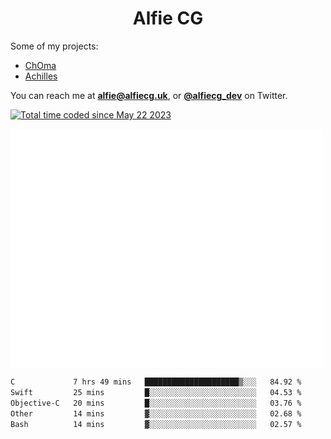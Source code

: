 <h1 align="center">Alfie CG</h1>

Some of my projects:
* [ChOma](https://github.com/opa334/ChOma)
* [Achilles](https://github.com/alfiecg24/Achilles)

You can reach me at **alfie@alfiecg.uk**, or **[@alfiecg_dev](https://twitter.com/alfiecg_dev)** on Twitter.

<a href="https://wakatime.com/@61592169-b9cf-4af8-b6fa-8ac7d4369b01"><img src="https://wakatime.com/badge/user/61592169-b9cf-4af8-b6fa-8ac7d4369b01.svg" alt="Total time coded since May 22 2023" /></a>


<img align="center" src="/github-metrics.svg" alt="Metrics" width="500">

 <!--[![GitHub Streak](https://streak-stats.demolab.com/?user=alfiecg24)](https://git.io/streak-stats)-->

<!--START_SECTION:waka-->

```txt
C             7 hrs 49 mins   █████████████████████▒░░░   84.92 %
Swift         25 mins         █░░░░░░░░░░░░░░░░░░░░░░░░   04.53 %
Objective-C   20 mins         █░░░░░░░░░░░░░░░░░░░░░░░░   03.76 %
Other         14 mins         ▓░░░░░░░░░░░░░░░░░░░░░░░░   02.68 %
Bash          14 mins         ▓░░░░░░░░░░░░░░░░░░░░░░░░   02.57 %
```

<!--END_SECTION:waka-->

